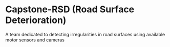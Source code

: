 # Capstone-RSD (Road Surface Deterioration)

A team dedicated to detecting irregularities in road surfaces using available motor sensors and cameras